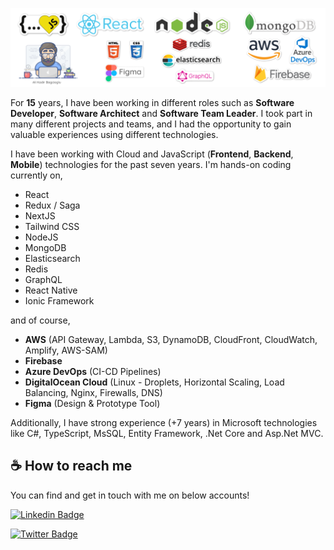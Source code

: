![Hey there, I'm Ali. I'm a software developer](https://github.com/alikadir/alikadir/blob/main/js.png)

For **15** years, I have been working in different roles such as **Software Developer**, **Software Architect** and **Software Team Leader**. I took part in many different projects and teams, and I had the opportunity to gain valuable experiences using different technologies.

I have been working with Cloud and JavaScript (**Frontend**, **Backend**, **Mobile**) technologies for the past seven years.
I'm hands-on coding currently on,

- React
- Redux / Saga
- NextJS
- Tailwind CSS
- NodeJS
- MongoDB
- Elasticsearch
- Redis
- GraphQL
- React Native
- Ionic Framework

and of course,

- **AWS** (API Gateway, Lambda, S3, DynamoDB, CloudFront, CloudWatch, Amplify, AWS-SAM)
- **Firebase**
- **Azure DevOps** (CI-CD Pipelines)
- **DigitalOcean Cloud** (Linux - Droplets, Horizontal Scaling, Load Balancing, Nginx, Firewalls, DNS)
- **Figma** (Design & Prototype Tool)

Additionally, I have strong experience (+7 years) in Microsoft technologies like C#, TypeScript, MsSQL, Entity Framework, .Net Core and Asp.Net MVC.

## ☕️ How to reach me

You can find and get in touch with me on below accounts!

[![Linkedin Badge](https://img.shields.io/badge/alikadir-follow%20on%20linkedin-blue?style=for-the-badge&logo=linkedin)](https://www.linkedin.com/in/alikadir/)

[![Twitter Badge](https://img.shields.io/badge/alikadirjs-follow%20on%20twitter-blue?style=for-the-badge&logo=twitter)](https://twitter.com/alikadirjs/)
